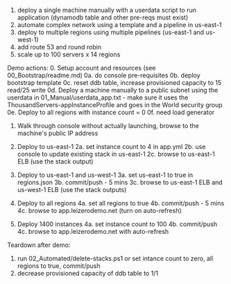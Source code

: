 1. deploy a single machine manually with a userdata script to run application (dynamodb table and other pre-reqs must exist)
2. automate complex network using a template and a pipeline in us-east-1
3. deploy to multiple regions using multiple pipelines (us-east-1 and us-west-1)
4. add route 53 and round robin
5. scale up to 100 servers x 14 regions

Demo actions:
0. Setup account and resources (see 00_Bootstrap/readme.md)
0a. do console pre-requisites
0b. deploy bootstrap template
0c. reset ddb table, increase provisioned capacity to 15 read/25 write
0d. Deploy a machine manually to a public subnet using the userdata in 01_Manual/userdata_app.txt  - make sure it uses the ThousandServers-appInstanceProfile and goes in the World security group
0e. Deploy to all regions with instance count = 0
0f. need load generator

1. Walk through console without actually launching, browse to the machine's public IP address

2. Deploy to us-east-1
2a. set instance count to 4 in app.yml
2b. use console to update existing stack in us-east-1
2c. browse to us-east-1 ELB (use the stack output)

3. Deploy to us-east-1 and us-west-1
3a. set us-east-1 to true in regions.json
3b. commit/push - 5 mins
3c. browse to us-east-1 ELB and us-west-1 ELB (use the stack outputs)

4. Deploy to all regions
4a. set all regions to true
4b. commit/push - 5 mins
4c. browse to app.leizerodemo.net (turn on auto-refresh)

5. Deploy 1400 instances
4a. set instance count to 100
4b. commit/push
4c. browse to app.leizerodemo.net with auto-refresh

Teardown after demo:
1. run 02_Automated/delete-stacks.ps1 or set intance count to zero, all regions to true, commit/push
2. decrease provisioned capacity of ddb table to 1/1